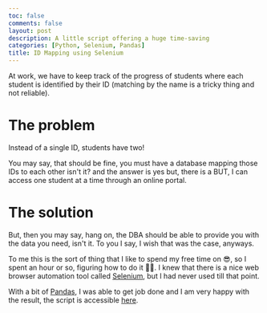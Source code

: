 ```yaml
---
toc: false
comments: false
layout: post
description: A little script offering a huge time-saving
categories: [Python, Selenium, Pandas]
title: ID Mapping using Selenium
---
```


At work, we have to keep track of the progress of students where each student is identified by their ID (matching by the name is a tricky thing and not reliable).

# The problem

Instead of a single ID, students have two! 

You may say, that should be fine, you must have a database mapping those IDs to each other isn't it? and the answer is yes but, there is a BUT, I can access one student at a time through an online portal. 

# The solution

But, then you may say, hang on, the DBA should be able to provide you with the data you need, isn't it. To you I say, I wish that was the case, anyways.

To me this is the sort of thing that I like to spend my free time on 😎, so I spent an hour or so, figuring how to do it 🐱‍💻. I knew that there is a nice web browser automation tool called [Selenium](https://www.selenium.dev/), but I had never used till that point. 

With a bit of [Pandas](https://pandas.pydata.org/), I was able to get job done and I am very happy with the result, the script is accessible [here](https://github.com/waseemwaheed/coding-challenge/tree/main/id_mapper).

